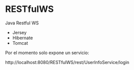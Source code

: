 RESTfulWS
=========

Java Restful WS

* Jersey
* Hibernate
* Tomcat

Por el momento solo expone un servicio:

http://localhost:8080/RESTfulWS/rest/UserInfoService/login
